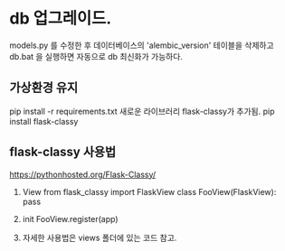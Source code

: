 # db 업그레이드.
models.py 를 수정한 후
데이터베이스의 'alembic_version' 테이블을 삭제하고
db.bat 을 실행하면 자동으로 db 최신화가 가능하다.

## 가상환경 유지
pip install -r requirements.txt
새로운 라이브러리 flask-classy가 추가됨.
pip install flask-classy

## flask-classy 사용법
https://pythonhosted.org/Flask-Classy/

1. View
from flask_classy import FlaskView
class FooView(FlaskView):
    pass

2. init
FooView.register(app)

3. 자세한 사용법은 views 폴더에 있는 코드 참고.

   